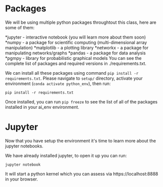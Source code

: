 # Packages

We will be using multiple python packages throughtout this class, here are some of them:

*jupyter - interactive notebook (you will learn more about them soon)
*numpy - a package for scientific computing (multi-dimensional array manipulation)
*matplotlib - a plotting library
*networkx - a package for manipulating networks/graphs
*pandas - a package for data analysis
*pgmpy - library for probabilistic graphical models
You can see the complete list of packages and required versions in ./requirements.txt.

We can install all these packages using command `pip install -r requirements.txt`. Please navigate to `setup/` directory, activate your environment (`conda activate python_env`), then run:
```
pip install -r requirements.txt
```
Once installed, you can run `pip freeze` to see the list of all of the packages installed in your ai_env environment.

# Jupyter
Now that you have setup the environment it's time to learn more about the jupyter notebooks.

We have already installed jupyter, to open it up you can run:
```
jupyter notebook
```
It will start a python kernel which you can assess via https://localhost:8888 in your browser.
